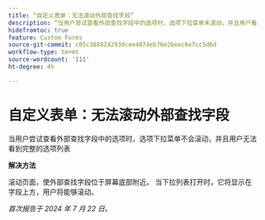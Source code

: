 ```yaml
---
title: “自定义表单：无法滚动外部查找字段”
description: “当用户尝试查看外部查找字段中的选项时，选项下拉菜单未滚动，并且用户看不到整个选项列表”
hidefromtoc: true
feature: Custom Forms
source-git-commit: c05c388824293dcee4074eb76e2beec6e7cc5d6d
workflow-type: tm+mt
source-wordcount: '111'
ht-degree: 4%

---
```



# 自定义表单：无法滚动外部查找字段

当用户尝试查看外部查找字段中的选项时，选项下拉菜单不会滚动，并且用户无法看到完整的选项列表

**解决方法**

滚动页面，使外部查找字段位于屏幕底部附近。 当下拉列表打开时，它将显示在字段上方，用户将能够滚动。

_首次报告于 2024 年 7 月 22 日。_
